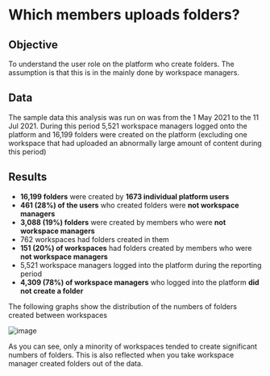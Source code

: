 # Which members uploads folders?

## Objective
To understand the user role on the platform who create folders. The assumption is that this is in the mainly done by workspace managers.

## Data
The sample data this analysis was run on was from the 1 May 2021 to the 11 Jul 2021. 
During this period 5,521 workspace managers logged onto the platform and 16,199 folders were created on the platform 
(excluding one workspace that had uploaded an abnormally large amount of content during this period)

## Results
- **16,199 folders** were created by **1673 individual platform users**
- **461 (28%) of the users** who created folders were **not workspace managers**
- **3,088 (19%) folders** were created by members who were **not workspace managers**
- 762 workspaces had folders created in them
- **151 (20%) of workspaces** had folders created by members who were **not workspace managers**
- 5,521 workspace managers logged into the platform during the reporting period
- **4,309 (78%) of workspace managers** who logged into the platform **did not create a folder**

The following graphs show the distribution of the numbers of folders created between workspaces

![image](https://user-images.githubusercontent.com/9471595/125309682-db756400-e329-11eb-98cd-c060e7c44960.png)

As you can see, only a minority of workspaces tended to create significant numbers of folders. This is also reflected when you take workspace manager created folders out of the data.


